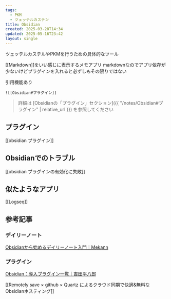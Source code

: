 ```yaml
---
tags:
  - PKM
  - ツェッテルカステン
title: Obsidian
created: 2025-03-28T14:34
updated: 2025-05-16T23:42
layout: single
---
```

ツェッテルカステルやPKMを行うための具体的なツール


[[Markdown]]をいい感じに表示するメモアプリ
markdownなのでアプリ依存が少ないけどプラグインを入れると必ずしもその限りではない




引用機能あり

```obsidain
![[Obsidian#プラグイン]]
```

 > 詳細は [Obsidianの「プラグイン」セクション]({{ "/notes/Obsidian#プラグイン" | relative_url }}) を参照してください






## プラグイン

[[obsidian プラグイン]]


## Obsidianでのトラブル


[[obsidian プラグインの有効化に失敗]]



## 似たようなアプリ
[[Logseq]]

## 参考記事

### デイリーノート

[Obsidianから始めるデイリーノート入門｜Mekann](https://note.com/mekann/n/n6a307857f544)

### プラグイン

[Obsidian：導入プラグイン一覧｜吉田平八郎](https://note.com/yoshida_he8ro/n/nfffe1c85b467)

[[Remotely save × github × Quartz によるクラウド同期で快適&無料なObsidianホスティング]]


